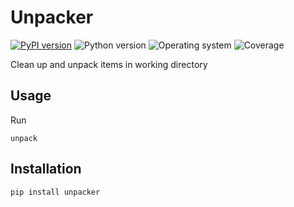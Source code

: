 # Unpacker
[![PyPI version](https://badge.fury.io/py/unpacker.svg)](https://badge.fury.io/py/unpacker)
![Python version](https://img.shields.io/badge/python-3.10+-brightgreen)
![Operating system](https://img.shields.io/badge/os-linux%20%7c%20macOS-brightgreen)
![Coverage](https://img.shields.io/badge/coverage-100%25-brightgreen)

Clean up and unpack items in working directory

## Usage
Run
```shell
unpack
```

## Installation
```shell
pip install unpacker
```

